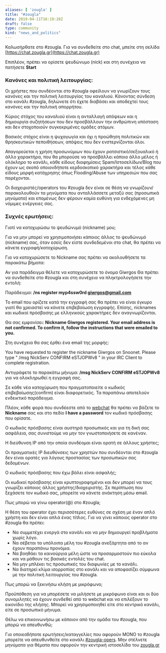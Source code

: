 ```yaml
---
aliases: [ 'zougla' ]
title: "#zougla"
date: 2019-04-11T16:19:28Z
draft: false
type: community
kind: "news_and_politics"
---
```


Καλωσήρθατε στο #zougla. Για να συνδεθείτε στο chat, μπείτε στη σελίδα [https://chat.zougla.gr](https://chat.zougla.gr) 

Επιπλέον, πρέπει να ορίσετε ψευδώνυμο (nick) και στη συνέχεια να πατήσετε **Start**

### Κανόνες και πολιτική λειτουργίας:

Οι χρήστες που συνδέονται στο #zougla οφείλουν να γνωρίζουν τους κανόνες και την πολιτική λειτουργίας του καναλιού. Κάνοντας σύνδεση στο κανάλι #zougla, δηλώνετε ότι έχετε διαβάσει και αποδεχτεί τους κανόνες και την πολιτική απορρήτου.

Κύριος στόχος του καναλιού είναι η ανταλλαγή απόψεων και η δημιουργία συζητήσεων που δεν προσβάλλουν την ανθρώπινη υπόσταση και δεν στοχοποιούν συγκεκριμένες ομάδες ατόμων.

Βασικός στόχος είναι η ψυχαγωγία και όχι η προώθηση πολιτικών και θρησκευτικών πεποιθήσεων, απόψεις που δεν ενστερνίζονται όλοι.

Απαγορεύεται η χρήση προσωνύμιων που έχουν ρατσιστικό/σεξουαλικό ή άλλο χαρακτήρα, που θα μπορούσε να προσβάλλει κάποιο άλλο μέλος ή ολόκληρο το κανάλι, κάθε είδους διαφημίσεις Spam/Ιστοσελίδων/Blog που έχουν ως σκοπό οποιονδήποτε κερδοσκοπικό χαρακτήρα και τέλος κάθε είδους μορφή κατάχρησης όπως Flooding/Abuse των υπηρεσιών που σας παρέχονται.

Οι διαχειριστές/operators του #zougla δεν είναι σε θέση να γνωρίζουν/παρακολουθούν τα μηνύματα που ανταλλάσσετε μεταξύ σας (προσωπικά μηνύματα) και επομένως δεν φέρουν καμία ευθύνη για ενδεχόμενες μη νόμιμες ενέργειες σας.

### Συχνές ερωτήσεις:

Γιατί να κατοχυρώσω το ψευδώνυμό (nickname) μου;

Για να μην μπορεί να χρησιμοποιήσει κάποιος άλλος το ψευδώνυμό (nickname) σας, όταν εσείς δεν είστε συνδεδεμένοι στο chat, θα πρέπει να κάνετε εγγραφή/κατοχύρωση.

Για να κατοχυρώσετε το Nickname σας πρέπει να ακολουθήσετε τα παρακάτω βήματα:

Αν για παράδειγμα θέλετε να κατοχυρώσετε το όνομα Giwrgos Θα πρέπει να συνδεθείτε στο #zougla και στη συνέχεια να πληκτρολογήσετε την εντολή:

Παράδειγμα: **/ns register myp4ssw0rd giwrgos@gmail.com**

Το email που ορίζετε κατά την εγγραφή σας θα πρέπει να είναι έγκυρο γιατί θα χρειαστεί να κάνετε επιβεβαίωση εγγραφής. Επίσης, nicknames και κωδικοί πρόσβασης με ελληνικούς χαρακτήρες δεν αναγνωρίζονται.

Θα σας εμφανίσει: **Nickname Giwrgos registered. Your email address is not confirmed. To confirm it, follow the instructions that were emailed to you.**

Στη συνέχεια θα σας έρθει ένα email της μορφής:

You have requested to register the nickname Giwrgos on Snoonet. Please type " /msg NickServ CONFIRM eSTJOPWv8 " in your IRC Client to complete registration.   

Αντιγράφετε το παρακάτω μήνυμα: **/msg NickServ CONFIRM eSTJOPWv8** για να ολοκληρωθεί η εγγραφή σας.

Σε κάθε νέα κατοχύρωση που πραγματοποιείτε ο κωδικός επιβεβαίωσης(confirm) είναι διαφορετικός. Τα παραπάνω αποτελούν ενδεικτικό παράδειγμα.

Πλέον, κάθε φορά που συνδέεστε από το [webchat](https://chat.zougla.gr) θα πρέπει να βάζετε το **Nickname** σας και στο πεδίο **I have a password** τον κωδικό πρόσβασης που ορίσατε.

Ο κωδικός πρόσβασης είναι αυστηρά προσωπικός και για τη δική σας ασφάλεια, σας συνιστούμε να μην τον γνωστοποιήσετε σε κανέναν.

Η διεύθυνση IP από την οποία συνδέομαι είναι ορατή σε άλλους χρήστες;

Οι πραγματικές IP διευθύνσεις των χρηστών που συνδέονται στο #zougla δεν είναι ορατές για λόγους προστασίας των προσωπικών σας δεδομένων.

Ο κωδικός πρόσβασης που έχω βάλει είναι ασφαλής;

Οι κωδικοί πρόσβασης είναι κρυπτογραφημένοι και δεν μπορεί να τους γνωρίζει κάποιος άλλος χρήστης/διαχειριστής. Σε περίπτωση που ξεχάσετε τον κωδικό σας, μπορείτε να κάνετε ανάκτηση μέσω email.

Πως μπορώ να γίνω operator(@) στο #zougla;

Η θέση του operator έχει περισσότερες ευθύνες σε σχέση με έναν απλό χρήστη και δεν είναι απλά ένας τίτλος. Για να γίνει κάποιος operator στο #zougla θα πρέπει:

* Να συμμετέχει ενεργά στο κανάλι και να μην δημιουργεί προβλήματα χωρίς λόγο.
* Να σέβεται τα υπόλοιπα μέλη του #zougla ανεξάρτητα από το αν έχουν παραπάνω προνόμια.
* Να βοηθάει τα καινούργια μέλη ώστε να προσαρμοστούν πιο εύκολα και να μάθουν τις βασικές εντολές του chat.
* Να μην μπλέκει τις προσωπικές του διαφωνίες με το κανάλι.
* Να διατηρεί κλίμα ισορροπίας στο κανάλι και να αποφασίζει σύμφωνα με την πολιτική λειτουργίας του #zougla.

Πως μπορώ να ξεκινήσω κλήση με μικρόφωνο;

Προϋπόθεση για να μπορέσετε να μιλήσετε με μικρόφωνο είναι και οι δύο συνομιλητές να έχουν συνδεθεί από το webchat και να επιλέξουν το εικονίδιο της κλήσης. Μπορεί να χρησιμοποιηθεί είτε στο κεντρικό κανάλι, είτε σε προσωπικό μήνυμα.

Θέλω να επικοινωνήσω με κάποιον από την ομάδα του #zougla, που μπορώ να απευθυνθώ;

Για οποιεσδήποτε ερωτήσεις/καταγγελίες που αφορούν ΜΟΝΟ το #zougla μπορείτε να απευθυνθείτε στο κανάλι [#zougla-opers](https://chat.zougla.gr/contact). Μην στέλνετε μηνύματα για θέματα που αφορούν την κεντρική ιστοσελίδα του [zougla.gr](https://www.zougla.gr)      

